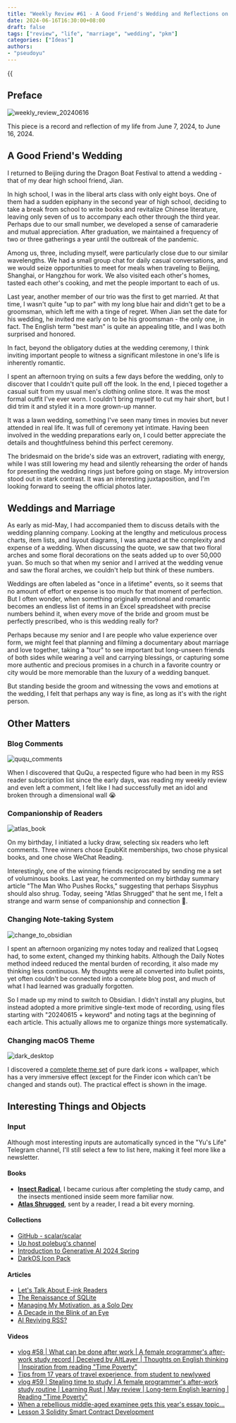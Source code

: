 ```yaml
---
title: "Weekly Review #61 - A Good Friend's Wedding and Reflections on Marriage"
date: 2024-06-16T16:30:00+08:00
draft: false
tags: ["review", "life", "marriage", "wedding", "pkm"]
categories: ["Ideas"]
authors:
- "pseudoyu"
---
```


{{<audio src="audios/photograph.mp3" caption="'Photograph - Ed Sheeran'" >}}

## Preface

![weekly_review_20240616](https://image.pseudoyu.com/images/weekly_review_20240616.png)

This piece is a record and reflection of my life from June 7, 2024, to June 16, 2024.

## A Good Friend's Wedding

I returned to Beijing during the Dragon Boat Festival to attend a wedding - that of my dear high school friend, Jian.

In high school, I was in the liberal arts class with only eight boys. One of them had a sudden epiphany in the second year of high school, deciding to take a break from school to write books and revitalize Chinese literature, leaving only seven of us to accompany each other through the third year. Perhaps due to our small number, we developed a sense of camaraderie and mutual appreciation. After graduation, we maintained a frequency of two or three gatherings a year until the outbreak of the pandemic.

Among us, three, including myself, were particularly close due to our similar wavelengths. We had a small group chat for daily casual conversations, and we would seize opportunities to meet for meals when traveling to Beijing, Shanghai, or Hangzhou for work. We also visited each other's homes, tasted each other's cooking, and met the people important to each of us.

Last year, another member of our trio was the first to get married. At that time, I wasn't quite "up to par" with my long blue hair and didn't get to be a groomsman, which left me with a tinge of regret. When Jian set the date for his wedding, he invited me early on to be his groomsman - the only one, in fact. The English term "best man" is quite an appealing title, and I was both surprised and honored.

In fact, beyond the obligatory duties at the wedding ceremony, I think inviting important people to witness a significant milestone in one's life is inherently romantic.

I spent an afternoon trying on suits a few days before the wedding, only to discover that I couldn't quite pull off the look. In the end, I pieced together a casual suit from my usual men's clothing online store. It was the most formal outfit I've ever worn. I couldn't bring myself to cut my hair short, but I did trim it and styled it in a more grown-up manner.

It was a lawn wedding, something I've seen many times in movies but never attended in real life. It was full of ceremony yet intimate. Having been involved in the wedding preparations early on, I could better appreciate the details and thoughtfulness behind this perfect ceremony.

The bridesmaid on the bride's side was an extrovert, radiating with energy, while I was still lowering my head and silently rehearsing the order of hands for presenting the wedding rings just before going on stage. My introversion stood out in stark contrast. It was an interesting juxtaposition, and I'm looking forward to seeing the official photos later.

## Weddings and Marriage

As early as mid-May, I had accompanied them to discuss details with the wedding planning company. Looking at the lengthy and meticulous process charts, item lists, and layout diagrams, I was amazed at the complexity and expense of a wedding. When discussing the quote, we saw that two floral arches and some floral decorations on the seats added up to over 50,000 yuan. So much so that when my senior and I arrived at the wedding venue and saw the floral arches, we couldn't help but think of these numbers.

Weddings are often labeled as "once in a lifetime" events, so it seems that no amount of effort or expense is too much for that moment of perfection. But I often wonder, when something originally emotional and romantic becomes an endless list of items in an Excel spreadsheet with precise numbers behind it, when every move of the bride and groom must be perfectly prescribed, who is this wedding really for?

Perhaps because my senior and I are people who value experience over form, we might feel that planning and filming a documentary about marriage and love together, taking a "tour" to see important but long-unseen friends of both sides while wearing a veil and carrying blessings, or capturing some more authentic and precious promises in a church in a favorite country or city would be more memorable than the luxury of a wedding banquet.

But standing beside the groom and witnessing the vows and emotions at the wedding, I felt that perhaps any way is fine, as long as it's with the right person.

## Other Matters

### Blog Comments

![ququ_comments](https://image.pseudoyu.com/images/ququ_comments.jpg)

When I discovered that QuQu, a respected figure who had been in my RSS reader subscription list since the early days, was reading my weekly review and even left a comment, I felt like I had successfully met an idol and broken through a dimensional wall 😭

### Companionship of Readers

![atlas_book](https://image.pseudoyu.com/images/atlas_book.jpg)

On my birthday, I initiated a lucky draw, selecting six readers who left comments. Three winners chose EpubKit memberships, two chose physical books, and one chose WeChat Reading.

Interestingly, one of the winning friends reciprocated by sending me a set of voluminous books. Last year, he commented on my birthday summary article "The Man Who Pushes Rocks," suggesting that perhaps Sisyphus should also shrug. Today, seeing "Atlas Shrugged" that he sent me, I felt a strange and warm sense of companionship and connection 🥰.

### Changing Note-taking System

![change_to_obsidian](https://image.pseudoyu.com/images/change_to_obsidian.jpg)

I spent an afternoon organizing my notes today and realized that Logseq had, to some extent, changed my thinking habits. Although the Daily Notes method indeed reduced the mental burden of recording, it also made my thinking less continuous. My thoughts were all converted into bullet points, yet often couldn't be connected into a complete blog post, and much of what I had learned was gradually forgotten.

So I made up my mind to switch to Obsidian. I didn't install any plugins, but instead adopted a more primitive single-text mode of recording, using files starting with "20240615 + keyword" and noting tags at the beginning of each article. This actually allows me to organize things more systematically.

### Changing macOS Theme

![dark_desktop](https://image.pseudoyu.com/images/dark_desktop.jpg)

I discovered a [complete theme set](https://www.darkosicon.com/) of pure dark icons + wallpaper, which has a very immersive effect (except for the Finder icon which can't be changed and stands out). The practical effect is shown in the image.

## Interesting Things and Objects

### Input

Although most interesting inputs are automatically synced in the "Yu's Life" Telegram channel, I'll still select a few to list here, making it feel more like a newsletter.

#### Books

- [**Insect Radical**](https://book.douban.com/subject/35171215/), I became curious after completing the study camp, and the insects mentioned inside seem more familiar now.
- [**Atlas Shrugged**](https://book.douban.com/subject/33445309/), sent by a reader, I read a bit every morning.

#### Collections

- [GitHub - scalar/scalar](https://github.com/scalar/scalar)
- [Up host polebug's channel](https://t.me/polebugisabug)
- [Introduction to Generative AI 2024 Spring](https://speech.ee.ntu.edu.tw/~hylee/genai/2024-spring.php)
- [DarkOS Icon Pack](https://www.darkosicon.com/)

#### Articles

- [Let's Talk About E-ink Readers](https://imququ.com/post/ebook-reader.html)
- [The Renaissance of SQLite](https://www.bmpi.dev/dev/renaissance-sqlite/)
- [Managing My Motivation, as a Solo Dev](https://mbuffett.com/posts/maintaining-motivation/)
- [A Decade in the Blink of an Eye](https://blog.inoki.cc/2024/06/08/My-10-years/)
- [AI Reviving RSS?](https://mp.weixin.qq.com/s/aYFDP4fmGKc048uQ_noz9g)

#### Videos

- [vlog #58 | What can be done after work | A female programmer's after-work study record | Deceived by AltLayer | Thoughts on English thinking | Inspiration from reading "Time Poverty"](https://www.bilibili.com/video/BV1q1421y7MT)
- [Tips from 17 years of travel experience, from student to newlywed](https://www.bilibili.com/video/BV1L7421d7dN)
- [vlog #59 | Stealing time to study | A female programmer's after-work study routine | Learning Rust | May review | Long-term English learning | Reading "Time Poverty"](https://www.bilibili.com/video/BV1j7421d77x)
- [When a rebellious middle-aged examinee gets this year's essay topic...](https://www.bilibili.com/video/BV1rT421e7bx)
- [Lesson 3 Solidity Smart Contract Development](https://www.bilibili.com/video/BV1mS411P7Hm)
